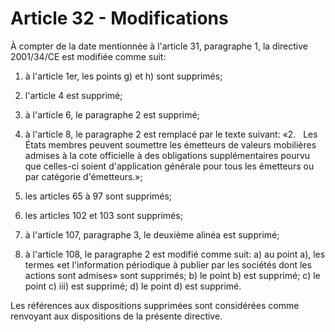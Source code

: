 # Article 32 - Modifications


À compter de la date mentionnée à l'article 31, paragraphe 1, la directive 2001/34/CE est modifiée comme suit:

1. à l'article 1er, les points g) et h) sont supprimés;

2. l'article 4 est supprimé;

3. à l'article 6, le paragraphe 2 est supprimé;

4. à l'article 8, le paragraphe 2 est remplacé par le texte suivant: «2.   Les États membres peuvent soumettre les émetteurs de valeurs mobilières admises à la cote officielle à des obligations supplémentaires pourvu que celles-ci soient d'application générale pour tous les émetteurs ou par catégorie d'émetteurs.»;

5. les articles 65 à 97 sont supprimés;

6. les articles 102 et 103 sont supprimés;

7. à l'article 107, paragraphe 3, le deuxième alinéa est supprimé;

8. à l'article 108, le paragraphe 2 est modifié comme suit: a) au point a), les termes «et l'information périodique à publier par les sociétés dont les actions sont admises» sont supprimés; b) le point b) est supprimé; c) le point c) iii) est supprimé; d) le point d) est supprimé.

Les références aux dispositions supprimées sont considérées comme renvoyant aux dispositions de la présente directive.
